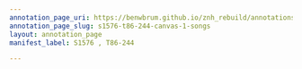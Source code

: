 ```yaml
---
annotation_page_uri: https://benwbrum.github.io/znh_rebuild/annotations/s1576-t86-244-canvas-1-songs.json
annotation_page_slug: s1576-t86-244-canvas-1-songs
layout: annotation_page
manifest_label: S1576 , T86-244

---
```

